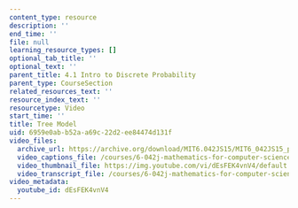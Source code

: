 ```yaml
---
content_type: resource
description: ''
end_time: ''
file: null
learning_resource_types: []
optional_tab_title: ''
optional_text: ''
parent_title: 4.1 Intro to Discrete Probability
parent_type: CourseSection
related_resources_text: ''
resource_index_text: ''
resourcetype: Video
start_time: ''
title: Tree Model
uid: 6959e0ab-b52a-a69c-22d2-ee84474d131f
video_files:
  archive_url: https://archive.org/download/MIT6.042JS15/MIT6_042JS15_probintro_video_ipod.mp4
  video_captions_file: /courses/6-042j-mathematics-for-computer-science-spring-2015/5e686ad350165ed29babd79560d08d01_dEsFEK4vnV4.vtt
  video_thumbnail_file: https://img.youtube.com/vi/dEsFEK4vnV4/default.jpg
  video_transcript_file: /courses/6-042j-mathematics-for-computer-science-spring-2015/4a0eecbffe87532017da105d09f4cabc_dEsFEK4vnV4.pdf
video_metadata:
  youtube_id: dEsFEK4vnV4
---
```

